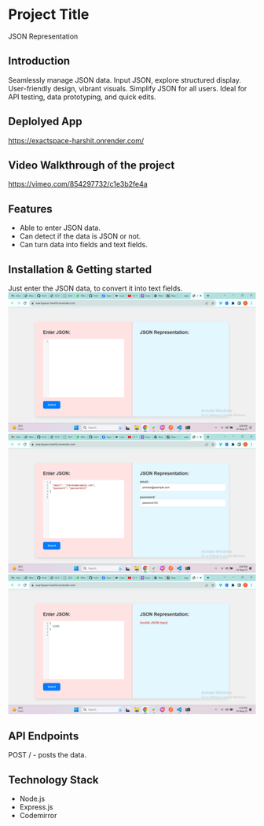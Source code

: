 # Project Title
JSON Representation

## Introduction
Seamlessly manage JSON data. Input JSON, explore structured display. User-friendly design, vibrant visuals. Simplify JSON for all users. Ideal for API testing, data prototyping, and quick edits.

## Deplolyed App
https://exactspace-harshit.onrender.com/

## Video Walkthrough of the project
https://vimeo.com/854297732/c1e3b2fe4a

## Features

- Able to enter JSON data.
- Can detect if the data is JSON or not.
- Can turn data into fields and text fields.


## Installation & Getting started
Just enter the JSON data, to convert it into text fields.
![Alt text](image.png)
![Alt text](image-1.png)
![Alt text](image-2.png)

## API Endpoints
POST / - posts the data.

## Technology Stack

- Node.js
- Express.js
- Codemirror